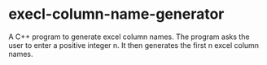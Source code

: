 # execl-column-name-generator
A C++ program to generate excel column names.
The program asks the user to enter a positive integer n. It then generates the first n excel column names.

